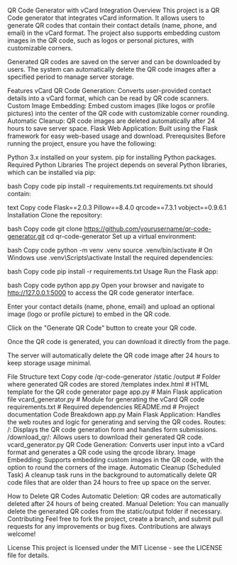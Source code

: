 QR Code Generator with vCard Integration
Overview
This project is a QR Code generator that integrates vCard information. It allows users to generate QR codes that contain their contact details (name, phone, and email) in the vCard format. The project also supports embedding custom images in the QR code, such as logos or personal pictures, with customizable corners.

Generated QR codes are saved on the server and can be downloaded by users. The system can automatically delete the QR code images after a specified period to manage server storage.

Features
vCard QR Code Generation: Converts user-provided contact details into a vCard format, which can be read by QR code scanners.
Custom Image Embedding: Embed custom images (like logos or profile pictures) into the center of the QR code with customizable corner rounding.
Automatic Cleanup: QR code images are deleted automatically after 24 hours to save server space.
Flask Web Application: Built using the Flask framework for easy web-based usage and download.
Prerequisites
Before running the project, ensure you have the following:

Python 3.x installed on your system.
pip for installing Python packages.
Required Python Libraries
The project depends on several Python libraries, which can be installed via pip:

bash
Copy code
pip install -r requirements.txt
requirements.txt should contain:

text
Copy code
Flask==2.0.3
Pillow==8.4.0
qrcode==7.3.1
vobject==0.9.6.1
Installation
Clone the repository:

bash
Copy code
git clone https://github.com/yourusername/qr-code-generator.git
cd qr-code-generator
Set up a virtual environment:

bash
Copy code
python -m venv .venv
source .venv/bin/activate  # On Windows use .venv\Scripts\activate
Install the required dependencies:

bash
Copy code
pip install -r requirements.txt
Usage
Run the Flask app:

bash
Copy code
python app.py
Open your browser and navigate to http://127.0.0.1:5000 to access the QR code generator interface.

Enter your contact details (name, phone, email) and upload an optional image (logo or profile picture) to embed in the QR code.

Click on the "Generate QR Code" button to create your QR code.

Once the QR code is generated, you can download it directly from the page.

The server will automatically delete the QR code image after 24 hours to keep storage usage minimal.

File Structure
text
Copy code
/qr-code-generator
    /static
        /output        # Folder where generated QR codes are stored
    /templates
        index.html     # HTML template for the QR code generator page
    app.py             # Main Flask application file
    vcard_generator.py # Module for generating the vCard QR code
    requirements.txt  # Required dependencies
    README.md         # Project documentation
Code Breakdown
app.py
Main Flask Application: Handles the web routes and logic for generating and serving the QR codes.
Routes:
/: Displays the QR code generation form and handles form submissions.
/download_qr/<filename>: Allows users to download their generated QR code.
vcard_generator.py
QR Code Generation: Converts user input into a vCard format and generates a QR code using the qrcode library.
Image Embedding: Supports embedding custom images in the QR code, with the option to round the corners of the image.
Automatic Cleanup (Scheduled Task)
A cleanup task runs in the background to automatically delete QR code files that are older than 24 hours to free up space on the server.

How to Delete QR Codes
Automatic Deletion: QR codes are automatically deleted after 24 hours of being created.
Manual Deletion: You can manually delete the generated QR codes from the static/output folder if necessary.
Contributing
Feel free to fork the project, create a branch, and submit pull requests for any improvements or bug fixes. Contributions are always welcome!

License
This project is licensed under the MIT License - see the LICENSE file for details.